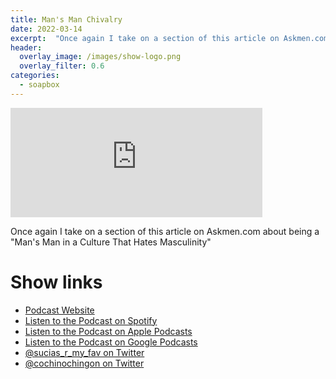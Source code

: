 ```yaml
---
title: Man's Man Chivalry
date: 2022-03-14
excerpt:  "Once again I take on a section of this article on Askmen.com about being a 'Man's Man in a Culture That Hates Masculinity'"
header:
  overlay_image: /images/show-logo.png
  overlay_filter: 0.6
categories: 
  - soapbox
---
```


<iframe src="https://embed.embed.podcasts.apple.com/us/podcast/chivalry/id1548173787?i=1000553915172&amp;theme=dark" width='80%' height='175' frameborder='0' allowtransparency='true' allow='encrypted-media'></iframe> 

Once again I take on a section of this article on Askmen.com about being a "Man's Man in a Culture That Hates Masculinity"

# Show links

* <i class='fas fa-link'></i> [Podcast Website](https://sucias.xyz)
* <i class='fab fa-spotify'></i> [Listen to the Podcast on Spotify](https://open.spotify.com/show/3XjoipCU3QzeIaQAAQpBdW)
* <i class='fas fa-podcast'></i> [Listen to the Podcast on Apple Podcasts](https://podcasts.apple.com/us/podcast/sucias-are-my-favorite/id1548173787)
* <i class='fab fa-google-play'></i> [Listen to the Podcast on Google Podcasts](https://podcasts.google.com/feed/aHR0cHM6Ly9hbmNob3IuZm0vcy80MjI0YzYzYy9wb2RjYXN0L3Jzcw==)
* <i class='fab fa-twitter'></i> [@sucias_r_my_fav on Twitter](https://twitter.com/sucias_r_my_fav)
* <i class='fab fa-twitter'></i> [@cochinochingon on Twitter](https://twitter.com/cochinochingon)

